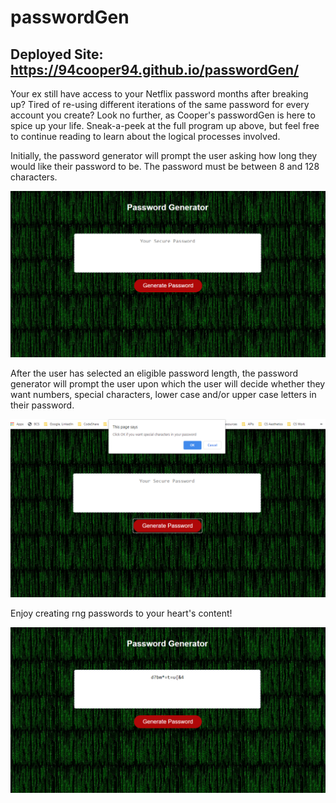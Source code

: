 # passwordGen

## Deployed Site: https://94cooper94.github.io/passwordGen/

Your ex still have access to your Netflix password months after breaking up? Tired of re-using different iterations of the same password for every account you create? Look no further, as Cooper's passwordGen is here to spice up your life. Sneak-a-peek at the full program up above, but feel free to continue reading to learn about the logical processes involved.

Initially, the password generator will prompt the user asking how long they would like their password to be. The password must be between 8 and 128 characters.

![Initial Prompt](./media/sampleInput.PNG)

After the user has selected an eligible password length, the password generator will prompt the user upon which the user will decide whether they want numbers, special characters, lower case and/or upper case letters in their password. 

![One Example of a Prompt](./media/sampleConfirm.PNG)

Enjoy creating rng passwords to your heart's content!

![Final Product!](./media/sampleOutput.PNG)
